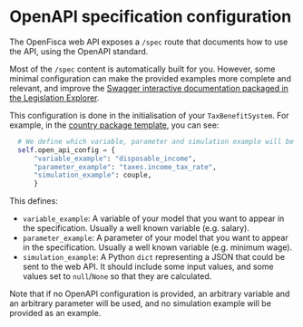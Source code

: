 # OpenAPI specification configuration

The OpenFisca web API exposes a `/spec` route that documents how to use the API, using the OpenAPI standard.

Most of the `/spec` content is automatically built for you. However, some minimal configuration can make the provided examples more complete and relevant, and improve the [Swagger interactive documentation packaged in the Legislation Explorer](http://demo.openfisca.org/legislation/swagger).

This configuration is done in the initialisation of your `TaxBenefitSystem`. For example, in the [country package template](https://github.com/openfisca/country-template/blob/3.5.0/openfisca_country_template/__init__.py#L28-L33), you can see:

```py
  # We define which variable, parameter and simulation example will be used in the OpenAPI specification
  self.open_api_config = {
      "variable_example": "disposable_income",
      "parameter_example": "taxes.income_tax_rate",
      "simulation_example": couple,
      }
```

This defines:

- `variable_example`: A variable of your model that you want to appear in the specification. Usually a well known variable (e.g. salary).
- `parameter_example`: A parameter of your model that you want to appear in the specification. Usually a well known variable (e.g. minimum wage).
- `simulation_example`: A Python `dict` representing a JSON that could be sent to the web API. It should include some input values, and some values set to `null`/`None` so that they are calculated.

Note that if no OpenAPI configuration is provided, an arbitrary variable and an arbitrary parameter will be used, and no simulation example will be provided as an example.

